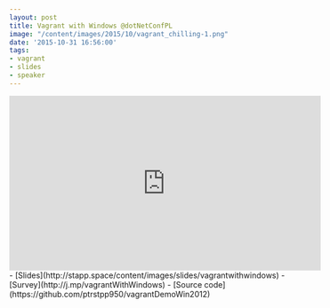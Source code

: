 ```yaml
---
layout: post
title: Vagrant with Windows @dotNetConfPL
image: "/content/images/2015/10/vagrant_chilling-1.png"
date: '2015-10-31 16:56:00'
tags:
- vagrant
- slides
- speaker
---
```


<div class="flex-video"><iframe width="560" height="315" src="https://www.youtube.com/embed/EHFpMHhUFXQ" frameborder="0" allowfullscreen></iframe></div>
- [Slides](http://stapp.space/content/images/slides/vagrantwithwindows)
- [Survey](http://j.mp/vagrantWithWindows)
- [Source code](https://github.com/ptrstpp950/vagrantDemoWin2012)

